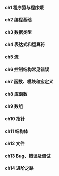#### **ch1 程序猿与程序媛**

#### **ch2 编程基础**

#### **ch3 数据类型**

#### **ch4 表达式和运算符**

#### **ch5 流**

#### **ch6 控制结构常见错误**

#### **ch7 函数、模块和宏定义**

#### **ch8 库函数**

#### **ch9 数组**

#### **ch10 指针**

#### **ch11 结构体**

#### **ch12 文件**

#### **ch13 Bug、错误及调试**

#### **ch14 进阶之路**



